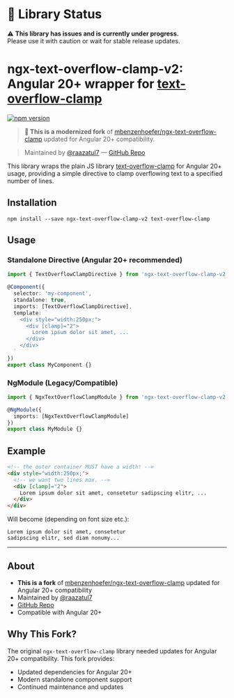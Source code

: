 # 🚧 Library Status

⚠️ **This library has issues and is currently under progress.**  
Please use it with caution or wait for stable release updates.

# ngx-text-overflow-clamp-v2: Angular 20+ wrapper for [text-overflow-clamp](https://github.com/joshgillies/text-overflow-clamp)

[![npm version](https://badge.fury.io/js/ngx-text-overflow-clamp-v2.svg)](https://www.npmjs.com/package/ngx-text-overflow-clamp-v2)

> **🔄 This is a modernized fork** of [mbenzenhoefer/ngx-text-overflow-clamp](https://github.com/mbenzenhoefer/ngx-text-overflow-clamp) updated for Angular 20+ compatibility.

> Maintained by [@raazatul7](https://github.com/raazatul7) — [GitHub Repo](https://github.com/raazatul7/ngx-text-overflow-clamp)

This library wraps the plain JS library [text-overflow-clamp](https://github.com/joshgillies/text-overflow-clamp) for Angular 20+ usage, providing a simple directive to clamp overflowing text to a specified number of lines.

## Installation

```shell
npm install --save ngx-text-overflow-clamp-v2 text-overflow-clamp
```

## Usage

### Standalone Directive (Angular 20+ recommended)
```typescript
import { TextOverflowClampDirective } from 'ngx-text-overflow-clamp-v2';

@Component({
  selector: 'my-component',
  standalone: true,
  imports: [TextOverflowClampDirective],
  template: `
    <div style="width:250px;">
      <div [clamp]="2">
        Lorem ipsum dolor sit amet, ...
      </div>
    </div>
  `
})
export class MyComponent {}
```

### NgModule (Legacy/Compatible)
```typescript
import { NgxTextOverflowClampModule } from 'ngx-text-overflow-clamp-v2';

@NgModule({
  imports: [NgxTextOverflowClampModule]
})
export class MyModule {}
```

## Example
```html
<!-- the outer container MUST have a width! -->
<div style="width:250px;">
  <!-- we want two lines max. -->
  <div [clamp]="2">
    Lorem ipsum dolor sit amet, consetetur sadipscing elitr, ...
  </div>
</div>
```

Will become (depending on font size etc.):
```
Lorem ipsum dolor sit amet, consetetur
sadipscing elitr, sed diam nonumy...
```

---

## About
- **This is a fork** of [mbenzenhoefer/ngx-text-overflow-clamp](https://github.com/mbenzenhoefer/ngx-text-overflow-clamp) updated for Angular 20+ compatibility
- Maintained by [@raazatul7](https://github.com/raazatul7)
- [GitHub Repo](https://github.com/raazatul7/ngx-text-overflow-clamp)
- Compatible with Angular 20+

## Why This Fork?
The original `ngx-text-overflow-clamp` library needed updates for Angular 20+ compatibility. This fork provides:
- Updated dependencies for Angular 20+
- Modern standalone component support
- Continued maintenance and updates
